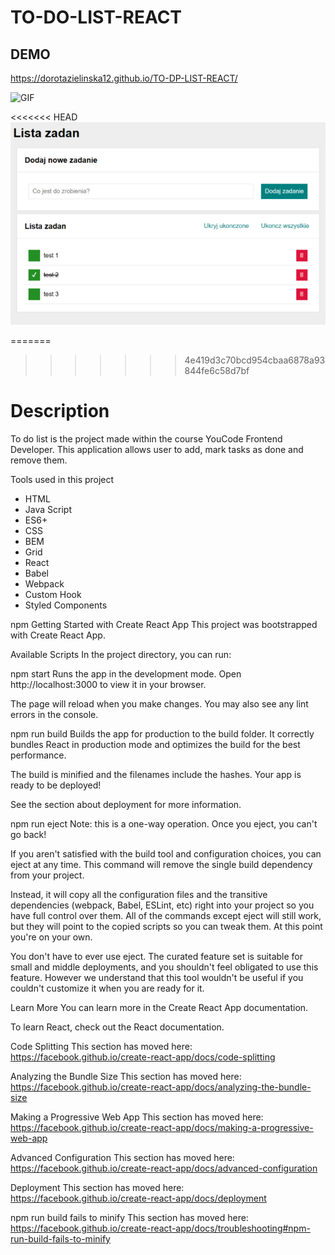 # TO-DO-LIST-REACT

## DEMO
https://dorotazielinska12.github.io/TO-DP-LIST-REACT/

![GIF](https://media4.giphy.com/media/U4GWjfhwYBpOtT8Vh2/giphy.gif?cid=ecf05e47whtqpx6xyibi3yy1asceqdrxbc1kaa9ab4nkoabp&rid=giphy.gif&ct=g)

<<<<<<< HEAD
![photo](images/photo.png)

=======
>>>>>>> 4e419d3c70bcd954cbaa6878a93844fe6c58d7bf
# Description

To do list is the project made within the course YouCode Frontend Developer. This application allows user to add, mark tasks as done and remove them.

Tools used in this project
- HTML
- Java Script 
- ES6+
- CSS
- BEM
- Grid
- React
- Babel
- Webpack
- Custom Hook
- Styled Components

npm
Getting Started with Create React App
This project was bootstrapped with Create React App.

Available Scripts
In the project directory, you can run:

npm start
Runs the app in the development mode.
Open http://localhost:3000 to view it in your browser.

The page will reload when you make changes.
You may also see any lint errors in the console.

npm run build
Builds the app for production to the build folder.
It correctly bundles React in production mode and optimizes the build for the best performance.

The build is minified and the filenames include the hashes.
Your app is ready to be deployed!

See the section about deployment for more information.

npm run eject
Note: this is a one-way operation. Once you eject, you can't go back!

If you aren't satisfied with the build tool and configuration choices, you can eject at any time. This command will remove the single build dependency from your project.

Instead, it will copy all the configuration files and the transitive dependencies (webpack, Babel, ESLint, etc) right into your project so you have full control over them. All of the commands except eject will still work, but they will point to the copied scripts so you can tweak them. At this point you're on your own.

You don't have to ever use eject. The curated feature set is suitable for small and middle deployments, and you shouldn't feel obligated to use this feature. However we understand that this tool wouldn't be useful if you couldn't customize it when you are ready for it.

Learn More
You can learn more in the Create React App documentation.

To learn React, check out the React documentation.

Code Splitting
This section has moved here: https://facebook.github.io/create-react-app/docs/code-splitting

Analyzing the Bundle Size
This section has moved here: https://facebook.github.io/create-react-app/docs/analyzing-the-bundle-size

Making a Progressive Web App
This section has moved here: https://facebook.github.io/create-react-app/docs/making-a-progressive-web-app

Advanced Configuration
This section has moved here: https://facebook.github.io/create-react-app/docs/advanced-configuration

Deployment
This section has moved here: https://facebook.github.io/create-react-app/docs/deployment

npm run build fails to minify
This section has moved here: https://facebook.github.io/create-react-app/docs/troubleshooting#npm-run-build-fails-to-minify
